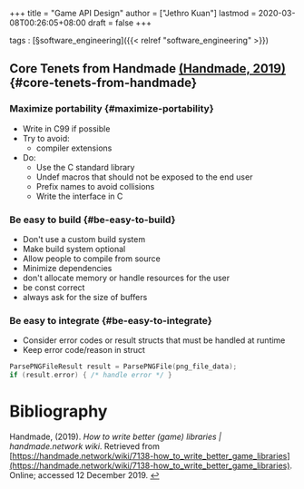 +++
title = "Game API Design"
author = ["Jethro Kuan"]
lastmod = 2020-03-08T00:26:05+08:00
draft = false
+++

tags
: [§software\_engineering]({{< relref "software_engineering" >}})


## Core Tenets from Handmade <a id="9eba6e4f7d26bb0e67deeb10da2c68db" href="#handmade_how_to_write_better">(Handmade, 2019)</a> {#core-tenets-from-handmade}


### Maximize portability {#maximize-portability}

-   Write in C99 if possible
-   Try to avoid:
    -   compiler extensions
-   Do:
    -   Use the C standard library
    -   Undef macros that should not be exposed to the end user
    -   Prefix names to avoid collisions
    -   Write the interface in C


### Be easy to build {#be-easy-to-build}

-   Don't use a custom build system
-   Make build system optional
-   Allow people to compile from source
-   Minimize dependencies
-   don't allocate memory or handle resources for the user
-   be const correct
-   always ask for the size of buffers


### Be easy to integrate {#be-easy-to-integrate}

-   Consider error codes or result structs that must be handled at
    runtime
-   Keep error code/reason in struct

<!--listend-->

```C
ParsePNGFileResult result = ParsePNGFile(png_file_data);
if (result.error) { /* handle error */ }
```

# Bibliography
<a id="handmade_how_to_write_better" target="_blank">Handmade,  (2019). *How to write better (game) libraries | handmade.network wiki*. Retrieved from [https://handmade.network/wiki/7138-how_to_write_better_game_libraries](https://handmade.network/wiki/7138-how_to_write_better_game_libraries). Online; accessed 12 December 2019.</a> [↩](#9eba6e4f7d26bb0e67deeb10da2c68db)
